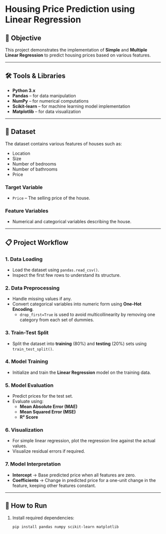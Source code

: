 # Housing Price Prediction using Linear Regression

## 📌 Objective
This project demonstrates the implementation of **Simple** and **Multiple Linear Regression** to predict housing prices based on various features.

---

## 🛠️ Tools & Libraries
- **Python 3.x**
- **Pandas** – for data manipulation
- **NumPy** – for numerical computations
- **Scikit-learn** – for machine learning model implementation
- **Matplotlib** – for data visualization

---

## 📂 Dataset
The dataset contains various features of houses such as:
- Location
- Size
- Number of bedrooms
- Number of bathrooms
- Price

### **Target Variable**
- `Price` – The selling price of the house.

### **Feature Variables**
- Numerical and categorical variables describing the house.

---

## 📋 Project Workflow

### **1. Data Loading**
- Load the dataset using `pandas.read_csv()`.
- Inspect the first few rows to understand its structure.

### **2. Data Preprocessing**
- Handle missing values if any.
- Convert categorical variables into numeric form using **One-Hot Encoding**.
  - `drop_first=True` is used to avoid multicollinearity by removing one category from each set of dummies.

### **3. Train-Test Split**
- Split the dataset into **training** (80%) and **testing** (20%) sets using `train_test_split()`.

### **4. Model Training**
- Initialize and train the **Linear Regression** model on the training data.

### **5. Model Evaluation**
- Predict prices for the test set.
- Evaluate using:
  - **Mean Absolute Error (MAE)**
  - **Mean Squared Error (MSE)**
  - **R² Score**

### **6. Visualization**
- For simple linear regression, plot the regression line against the actual values.
- Visualize residual errors if required.

### **7. Model Interpretation**
- **Intercept** → Base predicted price when all features are zero.
- **Coefficients** → Change in predicted price for a one-unit change in the feature, keeping other features constant.

---

## 🚀 How to Run
1. Install required dependencies:
   ```bash
   pip install pandas numpy scikit-learn matplotlib
